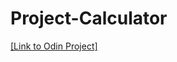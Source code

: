 # Project-Calculator

[[Link to Odin Project]](https://www.theodinproject.com/lessons/foundations-calculator)
